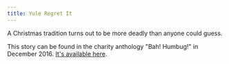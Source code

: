 ```yaml
---
title: Yule Regret It
---
```


A Christmas tradition turns out to be more deadly than anyone could guess.

This story can be found in the charity anthology "Bah! Humbug!" in December 2016. [It's available here](https://www.amazon.co.uk/Humbug-anthology-Christmas-Horror-Stories-ebook/dp/B01MRQXU7Q/).